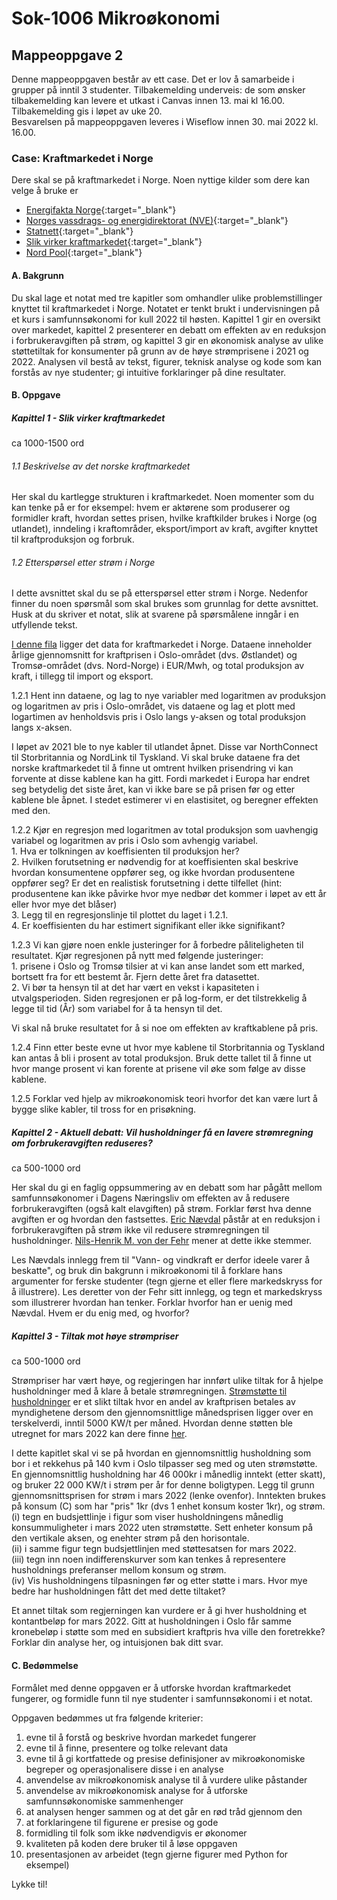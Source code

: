 
# Sok-1006 Mikroøkonomi

## Mappeoppgave 2    

Denne mappeoppgaven består av ett case. Det er lov å samarbeide i grupper på inntil 3 studenter. Tilbakemelding underveis: de som ønsker tilbakemelding kan levere et utkast i Canvas innen 13. mai kl 16.00. Tilbakemelding gis i løpet av uke 20.         
Besvarelsen på mappeoppgaven leveres i Wiseflow innen 30. mai 2022 kl. 16.00.

### Case: Kraftmarkedet i Norge 

Dere skal se på kraftmarkedet i Norge. Noen nyttige kilder som dere kan velge å bruke er     
- [Energifakta Norge](https://energifaktanorge.no/){:target="_blank"}
- [Norges vassdrags- og energidirektorat (NVE)](https://www.nve.no/){:target="_blank"}
- [Statnett](https://www.statnett.no/){:target="_blank"}
- [Slik virker kraftmarkedet](https://energiogklima.no/to-grader/ekspertintervju/ekspertintervjuet-slik-virker-kraftmarkedet/){:target="_blank"}
- [Nord Pool](https://www.nordpoolgroup.com/){:target="_blank"}        

#### A. Bakgrunn       

Du skal lage et notat med tre kapitler som omhandler ulike problemstillinger knyttet til kraftmarkedet i Norge. Notatet er tenkt brukt i undervisningen på et kurs i samfunnsøkonomi for kull 2022 til høsten. Kapittel 1 gir en oversikt over markedet, kapittel 2 presenterer en debatt om effekten av en reduksjon i forbrukeravgiften på strøm, og kapittel 3 gir en økonomisk analyse av ulike støttetiltak for konsumenter på grunn av de høye strømprisene i 2021 og 2022. Analysen vil bestå av tekst, figurer, teknisk analyse og kode som kan forstås av nye studenter; gi intuitive forklaringer på dine resultater.
   

#### B. Oppgave     
##### Kapittel 1 - Slik virker kraftmarkedet      

ca 1000-1500 ord      

###### 1.1 Beskrivelse av det norske kraftmarkedet
Her skal du kartlegge strukturen i kraftmarkedet. Noen momenter som du kan tenke på er for eksempel: hvem er aktørene som produserer og formidler kraft, hvordan settes prisen, hvilke kraftkilder brukes i Norge (og utlandet), inndeling i kraftområder, eksport/import av kraft, avgifter knyttet til kraftproduksjon og forbruk.   

###### 1.2 Etterspørsel etter strøm i Norge
I dette avsnittet skal du se på etterspørsel etter strøm i Norge. Nedenfor finner du noen spørsmål som skal brukes som grunnlag for dette avsnittet. Husk at du skriver et notat, slik at svarene på spørsmålene inngår i en utfyllende tekst.     

[I denne fila](https://uit-sok-1006-v22.github.io/innleveringer/kraft-pris-prod.csv) ligger det data for kraftmarkedet i Norge. Dataene inneholder årlige gjennomsnitt for kraftprisen i Oslo-området (dvs. Østlandet) og Tromsø-området (dvs. Nord-Norge) i EUR/Mwh, og total produksjon av kraft, i tillegg til import og eksport. 

1.2.1 Hent inn dataene, og lag to nye variabler med logaritmen av produksjon og logaritmen av pris i Oslo-området, vis dataene og lag et plott med logartimen av henholdsvis pris i Oslo langs y-aksen og total produksjon langs x-aksen.      

I løpet av 2021 ble to nye kabler til utlandet åpnet. Disse var NorthConnect til Storbritannia og NordLink til Tyskland. Vi skal bruke dataene fra det norske kraftmarkedet til å finne ut omtrent hvilken prisendring vi kan forvente at disse kablene kan ha gitt. Fordi markedet i Europa har endret seg betydelig det siste året, kan vi ikke bare se på prisen før og etter kablene ble åpnet. I stedet estimerer vi en elastisitet, og beregner effekten med den. 

1.2.2 Kjør en regresjon med logaritmen av total produksjon som uavhengig variabel og logaritmen av pris i Oslo som avhengig variabel.     
    1.  Hva er tolkningen av koeffisienten til produksjon her?     
    2.  Hvilken forutsetning er nødvendig for at koeffisienten skal beskrive hvordan konsumentene oppfører seg, og ikke hvordan produsentene oppfører seg? Er det en realistisk forutsetning i dette tilfellet (hint: produsentene kan ikke påvirke hvor mye nedbør det kommer i løpet av ett år eller hvor mye det blåser)     
    3. Legg til en regresjonslinje til plottet du laget i 1.2.1.    
    4. Er koeffisienten du har estimert signifikant eller ikke signifikant?    

1.2.3 Vi kan gjøre noen enkle justeringer for å forbedre påliteligheten til resultatet. Kjør regresjonen på nytt med følgende justeringer:      
    1. prisene i Oslo og Tromsø tilsier at vi kan anse landet som ett marked, bortsett fra for ett bestemt år. Fjern dette året fra datasettet.     
    2. Vi bør ta hensyn til at det har vært en vekst i kapasiteten i utvalgsperioden. Siden regresjonen er på log-form, er det tilstrekkelig å legge til tid (År) som variabel for å ta hensyn til det.       
    
Vi skal nå bruke resultatet for å si noe om effekten av kraftkablene på pris.     

1.2.4 Finn etter beste evne ut hvor mye kablene til Storbritannia og Tyskland kan antas å bli i prosent av total produksjon. Bruk dette tallet til å finne ut hvor mange prosent vi kan forente at prisene vil øke som følge av disse kablene.     

1.2.5 Forklar ved hjelp av mikroøkonomisk teori hvorfor det kan være lurt å bygge slike kabler, til tross for en prisøkning.      


    


##### Kapittel 2 - Aktuell debatt: Vil husholdninger få en lavere strømregning om forbrukeravgiften reduseres?    

ca 500-1000 ord     

Her skal du gi en faglig oppsummering av en debatt som har pågått mellom samfunnsøkonomer i Dagens Næringsliv om effekten av å redusere forbrukeravgiften (også kalt elavgiften) på strøm. Forklar først hva denne avgiften er og hvordan den fastsettes. [Eric Nævdal](https://www.dn.no/innlegg/elavgiften/strom/strompris/innlegg-elavgiftskutt-hjelper-ikke-stromkundene-men-det-gjor-elavgift-pa-eksportstrom/2-1-1065150) påstår at en reduksjon i forbrukeravgiften på strøm ikke vil redusere strømregningen til husholdninger. [Nils-Henrik M. von der Fehr](https://www.dn.no/innlegg/innlegg-navdals-teori-passer-ikke-for-kraftmarkedet/2-1-1070683) mener at dette ikke stemmer.    

Les Nævdals innlegg frem til "Vann- og vindkraft er derfor ideele varer å beskatte", og bruk din bakgrunn i mikroøkonomi til å forklare hans argumenter for ferske studenter (tegn gjerne et eller flere markedskryss for å illustrere). Les deretter von der Fehr sitt innlegg, og tegn et markedskryss som illustrerer hvordan han tenker. Forklar hvorfor han er uenig med Nævdal. Hvem er du enig med, og hvorfor? 

##### Kapittel 3 - Tiltak mot høye strømpriser   

ca 500-1000 ord    

Strømpriser har vært høye, og regjeringen har innført ulike tiltak for å hjelpe husholdninger med å klare å betale strømregningen. [Strømstøtte til husholdninger](https://www.regjeringen.no/no/tema/energi/regjeringens-stromtiltak/id2900232/?expand=factbox2900261) er et slikt tiltak hvor en andel av kraftprisen betales av myndighetene dersom den gjennomsnittlige månedsprisen ligger over en terskelverdi, inntil 5000 KW/t per måned. Hvordan denne støtten ble utregnet for mars 2022 kan dere finne [her](https://www.nve.no/reguleringsmyndigheten/nytt-fra-rme/nyheter-reguleringsmyndigheten-for-energi/stroemstoette-her-er-stoettesatsene-for-mars/).    

I dette kapitlet skal vi se på hvordan en gjennomsnittlig husholdning som bor i et rekkehus på 140 kvm i Oslo tilpasser seg med og uten strømstøtte. En gjennomsnittlig husholdning har 46 000kr i månedlig inntekt (etter skatt), og bruker 22 000 KW/t i strøm per år for denne boligtypen. Legg til grunn gjennomsnittsprisen for strøm i mars 2022 (lenke ovenfor). Inntekten brukes på konsum (C) som har "pris" 1kr (dvs 1 enhet konsum koster 1kr), og strøm.    
(i) tegn en budsjettlinje i figur som viser husholdningens månedlig konsummuligheter i mars 2022 uten strømstøtte. Sett enheter konsum på den vertikale aksen, og enehter strøm på den horisontale.     
(ii) i samme figur tegn budsjettlinjen med støttesatsen for mars 2022.      
(iii) tegn inn noen indifferenskurver som kan tenkes å representere husholdnings preferanser mellom konsum og strøm.    
(iv) Vis husholdningens tilpasningen før og etter støtte i mars. Hvor mye bedre har husholdningen fått det med dette tiltaket?      

Et annet tiltak som regjerningen kan vurdere er å gi hver husholdning et kontantbeløp for mars 2022. Gitt at husholdningen i Oslo får samme kronebeløp i støtte som med en subsidiert kraftpris hva ville den foretrekke? Forklar din analyse her, og intuisjonen bak ditt svar.



#### C. Bedømmelse    
Formålet med denne oppgaven er å utforske hvordan kraftmarkedet fungerer, og formidle funn til nye studenter i samfunnsøkonomi i et notat.
 

Oppgaven bedømmes ut fra følgende kriterier:

1. evne til å forstå og beskrive hvordan markedet fungerer
2. evne til å finne, presentere og tolke relevant data 
3. evne til å gi kortfattede og presise definisjoner av mikroøkonomiske begreper og operasjonalisere disse i en analyse
4. anvendelse av mikroøkonomisk analyse til å vurdere ulike påstander
5. anvendelse av mikroøkonomisk analyse for å utforske samfunnsøkonomiske sammenhenger
6. at analysen henger sammen og at det går en rød tråd gjennom den
7. at forklaringene til figurene er presise og gode
8. formidling til folk som ikke nødvendigvis er økonomer
9. kvaliteten på koden dere bruker til å løse oppgaven
10. presentasjonen av arbeidet (tegn gjerne figurer med Python for eksempel)

 




Lykke til!



